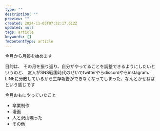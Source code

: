 ```yaml
---
type: ""
description: ""
preview: ""
created: 2024-11-03T07:32:17.612Z
updated: null
tags: article
keywords: []
fmContentType: article
---
```


今月から月報を始めます

目的は、
その月を振り返り、自分がやってることを調整できるようにしたいというのと、
友人がSNS戦国時代のせいでtwitterやらdiscordやらinstagram、LINEに分散しているから生存報告ができなくなってしまった、なんとかせねば
という感じです

今月おもにやっていたこと
- 卒業制作
- 漫画
- 人と沢山喋った
- その他
